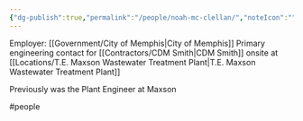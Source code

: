 ```yaml
---
{"dg-publish":true,"permalink":"/people/noah-mc-clellan/","noteIcon":"","created":"2025-07-07T14:23:46.378-05:00"}
---
```


Employer: [[Government/City of Memphis\|City of Memphis]]
Primary engineering contact for [[Contractors/CDM Smith\|CDM Smith]] onsite at [[Locations/T.E. Maxson Wastewater Treatment Plant\|T.E. Maxson Wastewater Treatment Plant]]

Previously was the Plant Engineer at Maxson

#people 